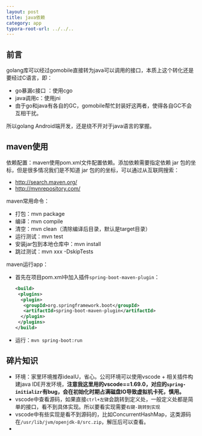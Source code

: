 ```yaml
---
layout: post
title: java依赖
category: app
typora-root-url: ../../..
---
```


## 前言

golang库可以经过gomobile直接转为java可以调用的接口，本质上这个转化还是要经过C语言，即：

* go暴漏c接口 ：使用cgo
* java调用c：使用jni
* 由于go和java有各自的GC，gomobile帮忙封装好这两者，使得各自GC不会互相干扰。

所以golang Android端开发，还是绕不开对于java语言的掌握。



## maven使用

依赖配置：maven使用pom.xml文件配置依赖。添加依赖需要指定依赖 jar 包的坐标，但是很多情况我们是不知道 jar 包的的坐标，可以通过从互联网搜索：

* http://search.maven.org/
* http://mvnrepository.com/

maven常用命令：

* 打包：mvn package
* 编译：mvn compile
* 清空：mvn clean（清除编译后目录，默认是target目录）
* 运行测试：mvn test
* 安装jar包到本地仓库中：mvn install
* 跳过测试：mvn xxx -DskipTests

maven运行app：

* 首先在项目pom.xml中加入插件`spring-boot-maven-plugin`：

  ```xml
  <build>
   <plugins>
    <plugin>
     <groupId>org.springframework.boot</groupId>
     <artifactId>spring-boot-maven-plugin</artifactId>
    </plugin>
   </plugins>
  </build>
  ```

* 运行：`mvn spring-boot:run`

## 碎片知识

* 环境：家里环境推荐ideaIU，省心。公司环境可以使用vscode + 相关插件构建java IDE开发环境，**注意我这里用的vscode==1.69.0，对应的`spring-initializr`有bug，会在初始化时期占满磁盘IO导致虚拟机卡死，慎用。**
* vscode中查看源码，如果直接`ctrl+左键`会跳转到定义处，一般定义处都是简单的接口，看不到具体实现。所以要看实现需要`右键-跳转到实现`
* vscode中有些实现是看不到源码的，比如ConcurrentHashMap，这类源码在`/usr/lib/jvm/openjdk-8/src.zip`，解压后可以查看。
* 


